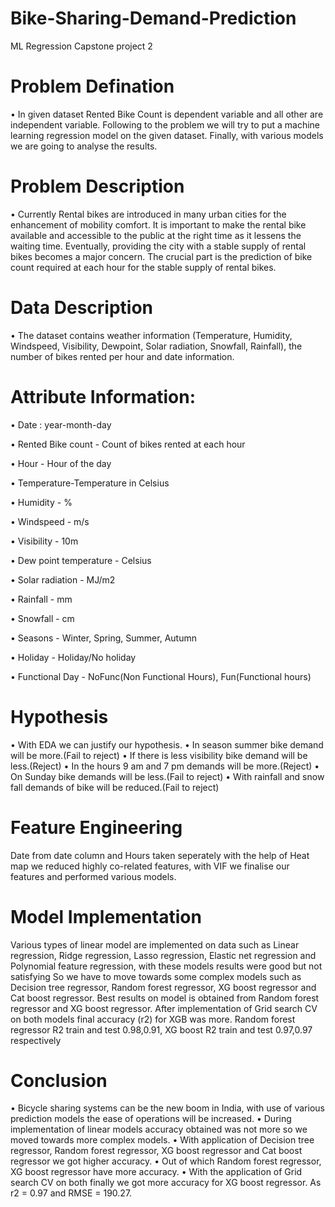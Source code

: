 # Bike-Sharing-Demand-Prediction
ML Regression Capstone project 2
# Problem Defination
• In given dataset Rented Bike Count is dependent variable and all other are independent variable. Following to the problem we will try to put a machine learning regression model on the given dataset. Finally, with various models we are going to analyse the results.
# Problem Description
• Currently Rental bikes are introduced in many urban cities for the enhancement of mobility comfort. It is important to make the rental bike available and accessible to the public at the right time as it lessens the waiting time. Eventually, providing the city with a stable supply of rental bikes becomes a major concern. The crucial part is the prediction of bike count required at each hour for the stable supply of rental bikes.
# Data Description
• The dataset contains weather information (Temperature, Humidity, Windspeed, Visibility, Dewpoint, Solar radiation, Snowfall, Rainfall), the number of bikes rented per hour and date information.
# Attribute Information:

• Date : year-month-day

• Rented Bike count - Count of bikes rented at each hour

• Hour - Hour of the day

• Temperature-Temperature in Celsius

• Humidity - %

• Windspeed - m/s

• Visibility - 10m

• Dew point temperature - Celsius

• Solar radiation - MJ/m2

• Rainfall - mm

• Snowfall - cm

• Seasons - Winter, Spring, Summer, Autumn

• Holiday - Holiday/No holiday

• Functional Day - NoFunc(Non Functional Hours), Fun(Functional hours)

# Hypothesis
• With EDA we can justify our hypothesis.
• In season summer bike demand will be more.(Fail to reject)
• If there is less visibility bike demand will be less.(Reject)
• In the hours 9 am and 7 pm demands will be more.(Reject)
• On Sunday bike demands will be less.(Fail to reject)
• With rainfall and snow fall demands of bike will be reduced.(Fail to reject)
# Feature Engineering 
Date from date column and Hours taken seperately with the help of Heat map we reduced highly co-related features, with VIF we finalise our features and performed various models.
# Model Implementation 
Various types of linear model are implemented on data such as Linear regression, Ridge regression, Lasso regression, Elastic net regression and Polynomial feature regression, with these models results were good but not satisfying So we have to move towards some complex models such as Decision tree regressor, Random forest regressor, XG boost regressor and Cat boost regressor.
Best results on model is obtained from Random forest regressor and XG boost regressor. After implementation of Grid search CV on both models final accuracy (r2) for XGB was more. Random forest regressor R2 train and test 0.98,0.91, XG boost R2 train and test 0.97,0.97 respectively
# Conclusion
• Bicycle sharing systems can be the new boom in India, with use of various prediction models the ease of operations will be increased. 
• During implementation of linear models accuracy obtained was not more so we moved towards more complex models.
• With application of Decision tree regressor, Random forest regressor, XG boost regressor and Cat boost regressor we got higher accuracy.
• Out of which Random forest regressor, XG boost regressor have more accuracy.
• With the application of Grid search CV on both finally we got more accuracy for XG boost regressor. As r2 = 0.97 and RMSE = 190.27.









